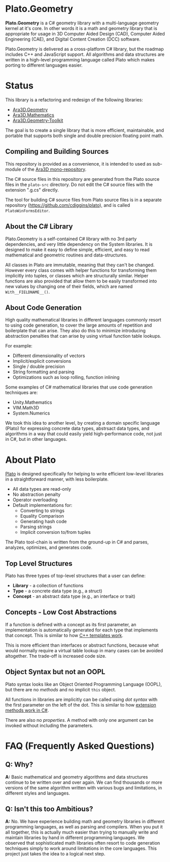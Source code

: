 # Plato.Geometry

**Plato.Geometry** is a C# geometry library with a multi-language geometry kernel at it's core. In
other words it is a math and geometry library that is appropriate for usage in 
3D Computer Aided Design (CAD), Computer Aided Engineering (CAE), and Digital Content Creation (DCC) software. 

Plato.Geometry is delivered as a cross-platform C# library, but the roadmap includes C++ and JavaScript support. 
All algorithms and data structures are written in a high-level programming language called Plato
which makes porting to different languages easier. 

# Status

This library is a refactoring and redesign of the following libraries:

* [Ara3D.Geometry](https://github.com/ara3d/geometry)
* [Ara3D.Mathematics](https://github.com/ara3d/mathematics)
* [Ara3D.Geometry-Toolkit](https://github.com/ara3d/geometry-toolkit)

The goal is to create a single library that is more efficient, maintainable, and portable 
that supports both single and double precision floating point math. 

## Compiling and Building Sources

This repository is provided as a convenience, it is intended to used as sub-module of the [Ara3D 
mono-repository](https://github.com/ara3d/ara3d).

The C# source files in this repository are generated from the Plato source files in the `plato-src` directory.
Do not edit the C# source files with the extension ".g.cs" directly. 

The tool for building C# source files from Plato source files is in a separate repository (https://github.com/cdiggins/plato), and is 
called `PlatoWinFormsEditor`. 

## About the C# Library 

Plato.Geometry is a self-contained C# library with no 3rd party dependencies, and very little dependency on the System libraries. 
It is designed to make it easy to define simple, efficient, and easy to read mathematical and geometric routines and data-structures.  

All classes in Plato are immutable, meaning that they can't be changed. However every class comes with 
helper functions for transforming them implicitly into tuples, or classes which are structurally similar.
Helper functions are also provided that allow them to be easily transformed into new values by changing one of their fields,
which are named `With__FIELDNAME__()`.   

## About Code Generation

High quality mathematical libraries in different languages commonly resort to using code generation, to cover the 
large amounts of repetition and boilerplate that can arise. They also do this to minimize introducing abstraction
penalties that can arise by using virtual function table lookups.  

For example: 

* Different dimensionality of vectors
* Implicit/explicit conversions
* Single / double precision 
* String formatting and parsing
* Optimizations such as loop rolling, function inlining  

Some examples of C# mathematical libraries that use code generation techniques are:

* Unity.Mathematics
* VIM.Math3D
* System.Numerics

We took this idea to another level, by creating a domain specific language (Plato) for expressing concrete data types, abstrsact data types, and algorithms
in a way that could easily yield high-performance code, not just in C#, but in other languages.  

# About Plato 

[Plato](https://github.com/cdiggins/Plato) is designed specifically for helping to write efficient low-level libraries in a 
straightforward manner, with less boilerplate. 

* All data types are read-only 
* No abstraction penalty
* Operator overloading
* Default implementations for:
  * Converting to strings
  * Equality Comparison
  * Generating hash code 
  * Parsing strings
  * Implicit conversion to/from tuples

The Plato tool-chain is written from the ground-up in C# and parses, analyzes, optimizes, and generates code.  

## Top Level Structures  

Plato has three types of top-level structures that a user can define:

* **Library** - a collection of functions
* **Type** - a concrete data type (e.g., a struct)
* **Concept** - an abstract data type (e.g., an interface or trait)

## Concepts - Low Cost Abstractions 

If a function is defined with a concept as its first parameter, an implementation is automatically 
generated for each type that implements that concept. 
This is similar to how [C++ templates work](https://en.cppreference.com/w/cpp/language/templates).

This is more efficient than interfaces or abstract functions, because what would normally require 
a virtual table lookup in many cases can be avoided altogether. The trade-off is increased code size. 

## Object Syntax but not an OOPL

Plato syntax looks like an Object Oriented Programming Language (OOPL), but there are no _methods_ and 
no implicit `this` object. 

All functions in libraries are implicitly can be called using _dot syntax_ with the first parameter on 
the left of the dot. This is similar to how [extension methods work in C#](https://learn.microsoft.com/en-us/dotnet/csharp/programming-guide/classes-and-structs/extension-methods).

There are also no _properties_. A method with only one argument can be invoked without including the parameters. 

# FAQ (Frequently Asked Questions)

## Q: Why? 

**A:** Basic mathematical and geometry algorithms and data structures continue to be written
over and over again. We can find thousands or more versions of the same algorithm 
written with various bugs and limitations, in different styles and languages. 

## Q: Isn't this too Ambitious?

**A:** No. We have experience building math and geometry libraries in different programming languages,
as well as parsing and compilers. When you put it all together, this is actually much easier than 
trying to manually write and maintain libraries by hand in different programming languages. 
We observed that sophisticated math libraries
often resort to code generation techniques simply to work around limitations in the core languages. 
This project just takes the idea to a logical next step. 

